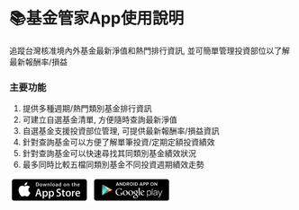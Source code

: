 # 📚基金管家App使用說明 

 追蹤台灣核准境內外基金最新淨值和熱門排行資訊, 並可簡單管理投資部位以了解最新報酬率/損益

### 主要功能
1. 提供多種週期/熱門類別基金排行資訊
2. 可建立自選基金清單, 方便隨時查詢最新淨值
3. 自選基金支援投資部位管理, 可提供最新報酬率/損益資訊
4. 針對查詢基金可以方便了解單筆投資/定期定額投資績效
5. 針對查詢基金可以快速尋找其同類別基金績效狀況
6. 最多同時比較五檔同類別基金不同投資週期績效走勢

[![iOS平台](image/appstore.png)](https://reurl.cc/zbenAy) [![Android平台](image/playstore.png)](https://reurl.cc/mqLKo1)




